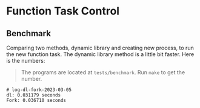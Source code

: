 # Function Task Control

## Benchmark

Comparing two methods, dynamic library and creating new process, to run the new function task.
The dynamic library method is a little bit faster. Here is the numbers:
> The programs are located at `tests/benchmark`. Run `make` to get the number.

```
# log-dl-fork-2023-03-05
dl: 0.031179 seconds
Fork: 0.036710 seconds
```
